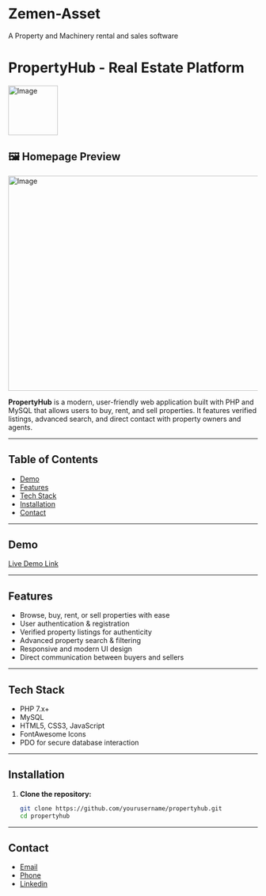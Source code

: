 # Zemen-Asset
A Property and Machinery rental and sales software

# PropertyHub - Real Estate Platform

<img width="100" height="100" alt="Image" src="https://github.com/user-attachments/assets/96889e95-90d8-4ea5-b246-c69de4e686f4" />


## 🖼 Homepage Preview

<img width="1000" height="434" alt="Image" src="https://github.com/user-attachments/assets/705b3040-db15-41c1-9a7e-9715e9e5c1e6" />


**PropertyHub** is a modern, user-friendly web application built with PHP and MySQL that allows users to buy, rent, and sell properties. It features verified listings, advanced search, and direct contact with property owners and agents.

---

## Table of Contents
- [Demo](#demo)
- [Features](#features)
- [Tech Stack](#tech-stack)
- [Installation](#installation)
- [Contact](#contact)

---

## Demo
[Live Demo Link](https://zemenassets.lovestoblog.com/) 

---

## Features
- Browse, buy, rent, or sell properties with ease
- User authentication & registration
- Verified property listings for authenticity
- Advanced property search & filtering
- Responsive and modern UI design
- Direct communication between buyers and sellers

---

## Tech Stack
- PHP 7.x+
- MySQL
- HTML5, CSS3, JavaScript
- FontAwesome Icons
- PDO for secure database interaction

---

## Installation

1. **Clone the repository:**
   ```bash
   git clone https://github.com/yourusername/propertyhub.git
   cd propertyhub

---

## Contact
- [Email](mailto:kalupt9999@gmail.com)
- [Phone](+251953345801)
- [Linkedin](https://www.linkedin.com/in/kalab-tadesse)
